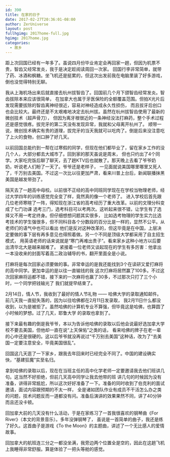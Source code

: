 ```yaml
---
id: 390
title: 在家的日子
date: 2017-02-27T20:36:01-08:00
author: ZerUniverse
layout: post
fullhgimg: 2017home-full.jpg
hgimg: 2017home.jpg
categories:
  - 故乡
---
```

距上次回国已经有一年多了。虽说四月份毕业肯定会再回家一趟，但因为机票不贵，智齿又经常发炎，我于是决定趁阅读周回一次家。
回国行李非常简单，就带了药、冰酒和枫糖。坐飞机还是挺累的，但这次出发前我在电脑里装了好多游戏，倒也没觉得特别无聊。

我从上海机场出来后就直接去杭州<!--more-->拔智齿了。回国前几个月下颌智齿经常发炎。智齿拔除本来应该很简单，
在加拿大也属于牙医保险的全额覆盖范围。但拍X光片后发现需要拔除的智齿离神经很近，容易对神经造成永久性损伤，
而且拔牙后创口也会比较大。最终还是不太艰难地决定去杭州拔。虽然在杭州拔智齿使用了最新的微创技术（超声骨刀），
但因为离牙根很近的一条神经没法打麻药，整个手术过程还是感觉很疼。拔完牙的第二天没有发现异常，我就和父母离开杭州了。
顺带一说，微创技术确实有贵的道理，拔完牙的当天我就可以吃肉了。倒是后来没注意吃了上火的食物，创口肿了好几天。

以前回国总能约到一帮在过寒假的同学，但现在他们都毕业了，留在家乡工作的没几个人，大部分都去大城市了。回到家的那天虽说是周末，
但也只约出了4个同学。大家吃完饭后聊了聊天，去了趟KTV后也就散了。那天晚上去看了爷爷奶奶，听说老人们盼了一天了。爷爷还是老样子，
一见面就说美国哪里哪里又死人了，千万别去美国。不过这一次比以往更加严肃，看来川普上台后，新闻联播抹黑美国是越发带劲了。

隔天去了一趟高中母校。以前很不正经的高中同班同学现在在学校当物理老师，经过大学四年的训练感觉完全变了样，竟然真的像一个老师了。
进入学校后首先跟几位老师寒暄了一阵，得知现在浙江省的高考经历了重大改革。以前的文理分科变成了七门功课
选考三门，选考科目可以考两次。这听起来很不错，让学生有了选择又不用一考定终身。但仔细想想问题其实很多，
比如选考物理的学生实力比选考技术的学生强很多，但不同科目各个分数段的百分比是一样的，显然不公平。从老师们的语气中也可以看出
他们是反对这种改革的，但这毕竟是在中国，上层决定要做的事下层有再多意见也得照着做。另一个不同是顶级大学都采用了自主招生模式，
用英语老师的话来说就是“寒门再难出贵子”。看来家乡这种小地方以后要出清华北大是越来越难了。
紧接着一位老师又谈起现在的学生有多厉害：他拿出一本没收来的封面写着高二政治辅导的书，翻开里面全是小说。

打麻将是每次回家必须要做的事。非常幸运的是我还能找到3个在读研又爱打麻将的高中同学。更加幸运的是以往一直输钱的我
这次打麻将居然赢了100多。不过这次回家麻将运都不错，接下来的一次麻将也赢了30多，不过那次只打了三个小时，一个同学把钱输光了
我们就提早结束了。

2月14日，情人节，我收到了最好的情人节礼物 —— 哈佛大学的录取通知邮件。前几天我一直挺失落的，因为以往哈佛都在2月11日发录取，
我2月11日什么都没收到，以为是被拒了。虽然哈佛的计算机专业不算强，但毕竟这是哈佛，也算圆了小时候的梦想。过了几天，耶鲁大学
的录取也拿到了。

接下来最有趣的倒是我爷爷，本以为告诉他哈佛的录取以后他会说最好选加拿大学校不要去美国，但他却一直在说“上天保佑”之类的话，
看来哈佛的牌子在老一辈的心中还是很硬的。这以后爷爷就没再说过“千万别去美国”这种话，改为了“去美国一定要注意安全，毕竟美国很乱”。

回国这几天逛了一下家乡，跟我去年回来时已经完全不同了。中国的建设确实快，“基建狂魔”实至名归。

拿到哈佛的录取以后，现在在当班主任的高中化学老师一定要邀请我去他们班讲几句。这当然不好拒绝，但前几天高中同学让我去他带的班
讲几句的时候因为没有准备，讲得非常尴尬，所以这次好好准备了一下。准备的同时收到了伯克利的面试邀请，面试内容跟预期的不太一样，
全是诸如团队作业有成员不干活怎么办之类的问题，技术问题反而一道都没有问。准备后演讲的效果果然不同，讲了40分钟而且还没卡顿。

回加拿大前的几天没有什么活动，于是在家练习了一首我很喜欢的钢琴曲《For River》（本文的背景音乐）。多年没弹钢琴了，
虽说是一首简单的曲子，我还是练了好久。这首曲子是游戏《To the Moon》的主题曲，讲述了一个无比感人的爱情故事。

回加拿大的航班连三分之一都没坐满，我旁边两个位置全是空的，因此在这趟飞机上我睡得非常舒服。算是体验了一把头等舱的感觉。


<audio autoplay="autoplay" loop="loop">
  <source src="/files/for_river.mp3" type="audio/mpeg">
</audio>